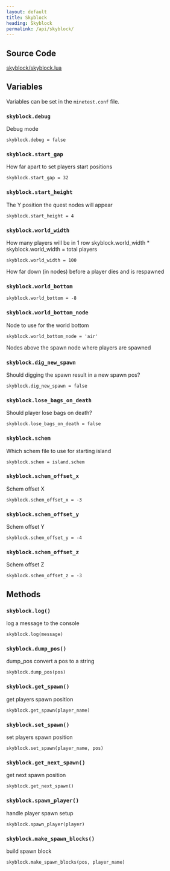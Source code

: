 ```yaml
---
layout: default
title: Skyblock
heading: Skyblock
permalink: /api/skyblock/
---
```



## Source Code

[skyblock/skyblock.lua](https://github.com/cornernote/minetest-skyblock/blob/master/skyblock/skyblock.lua)


## Variables

Variables can be set in the `minetest.conf` file.


### `skyblock.debug`

Debug mode

```
skyblock.debug = false
```

### `skyblock.start_gap`

How far apart to set players start positions

```
skyblock.start_gap = 32
```

### `skyblock.start_height`

The Y position the quest nodes will appear

```
skyblock.start_height = 4
```

### `skyblock.world_width`

How many players will be in 1 row
skyblock.world_width * skyblock.world_width = total players

```
skyblock.world_width = 100
```

How far down (in nodes) before a player dies and is respawned

### `skyblock.world_bottom`

```
skyblock.world_bottom = -8
```

### `skyblock.world_bottom_node`

Node to use for the world bottom

```
skyblock.world_bottom_node = 'air'
```

Nodes above the spawn node where players are spawned

### `skyblock.dig_new_spawn`

Should digging the spawn result in a new spawn pos?

```
skyblock.dig_new_spawn = false
```

### `skyblock.lose_bags_on_death`

Should player lose bags on death?

```
skyblock.lose_bags_on_death = false
```

### `skyblock.schem`

Which schem file to use for starting island

```
skyblock.schem = island.schem
```

### `skyblock.schem_offset_x`

Schem offset X

```
skyblock.schem_offset_x = -3
```

### `skyblock.schem_offset_y`

Schem offset Y

```
skyblock.schem_offset_y = -4
```

### `skyblock.schem_offset_z`

Schem offset Z

```
skyblock.schem_offset_z = -3
```

## Methods

### `skyblock.log()`

log a message to the console

```
skyblock.log(message)
```

### `skyblock.dump_pos()`

dump_pos convert a pos to a string

```
skyblock.dump_pos(pos)
```

### `skyblock.get_spawn()`

get players spawn position

```
skyblock.get_spawn(player_name)
```

### `skyblock.set_spawn()`

set players spawn position

```
skyblock.set_spawn(player_name, pos)
```

### `skyblock.get_next_spawn()`

get next spawn position

```
skyblock.get_next_spawn()
```

### `skyblock.spawn_player()`

handle player spawn setup

```
skyblock.spawn_player(player)
```

### `skyblock.make_spawn_blocks()`

build spawn block

```
skyblock.make_spawn_blocks(pos, player_name)
```

